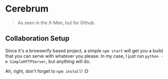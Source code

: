 # Cerebrum
> As seen in the X-Men, but for Github.

## Collaboration Setup 
Since it's a browserify based project, a simple `npm start` will get you a build that you can serve
with whatever you please. In my case, I just run `python -m SimpleHTTPServer`, but anything will do.

Ah, right, don't forget to `npm install`! :D

